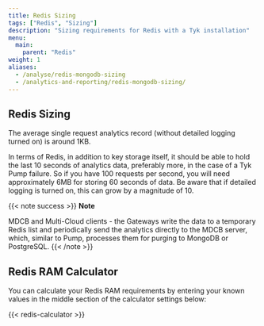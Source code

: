 ```yaml
---
title: Redis Sizing
tags: ["Redis", "Sizing"]
description: "Sizing requirements for Redis with a Tyk installation"
menu:
  main:
    parent: "Redis"
weight: 1
aliases:
  - /analyse/redis-mongodb-sizing
  - /analytics-and-reporting/redis-mongodb-sizing/
---
```


## Redis Sizing

The average single request analytics record (without detailed logging turned on) is around 1KB.

In terms of Redis, in addition to key storage itself, it should be able to hold the last 10 seconds of analytics data, preferably more, in the case of a Tyk Pump failure. So if you have 100 requests per second, you will need approximately 6MB for storing 60 seconds of data. Be aware that if detailed logging is turned on, this can grow by a magnitude of 10.

{{< note success >}}
**Note**

MDCB and Multi-Cloud clients - the Gateways write the data to a temporary Redis list and periodically send the analytics directly to the MDCB server, which, similar to Pump, processes them for purging to MongoDB or PostgreSQL.
{{< /note >}}

## Redis RAM Calculator

You can calculate your Redis RAM requirements by entering your known values in the middle section of the calculator settings below:

{{< redis-calculator >}}
